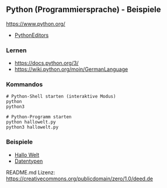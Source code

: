 ## Python (Programmiersprache) - Beispiele

https://www.python.org/

* [PythonEditors](https://wiki.python.org/moin/PythonEditors)

### Lernen

* https://docs.python.org/3/
* https://wiki.python.org/moin/GermanLanguage

### Kommandos

```
# Python-Shell starten (interaktive Modus)
python
python3

# Python-Programm starten
python hallowelt.py
python3 hallowelt.py
```

### Beispiele

* [Hallo Welt](beispiele/hallowelt.py)
* [Datentypen](beispiele/datentypen.py)

README.md Lizenz: https://creativecommons.org/publicdomain/zero/1.0/deed.de
